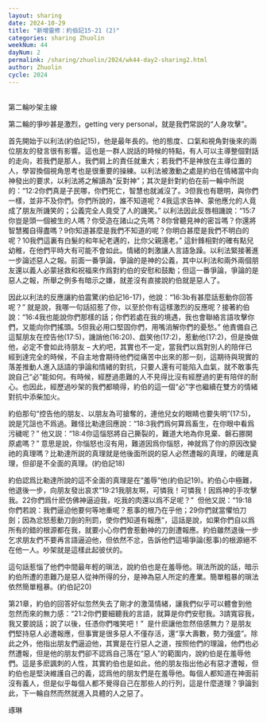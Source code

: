 ```yaml
---
layout: sharing
date: 2024-10-29
title: "新增靈修：約伯記15-21 (2)"
categories: sharing Zhuolin
weekNum: 44
dayNum: 2
permalink: /sharing/zhuolin/2024/wk44-day2-sharing2.html
author: Zhuolin
cycle: 2024
---
```

    
第二輪吵架主線  

第二輪的爭吵甚是激烈，getting very personal，就是我們常説的“人身攻擊”。  

首先開始于以利法(約伯記15)，他是最年長的。他的態度、口氣和視角對後來的兩位朋友的發言很有影響。這也是一群人説話的時候的特點，有人可以主導整個對話的走向，若我們是那人，我們肩上的責任就重大；若我們不是神放在主導位置的人，學習換個視角思考也是很重要的操練。以利法被激動之處是約伯在情緒當中向神發出的要求，以利法將之解讀為“反對神”；其次是針對約伯在前一輪中所説的：“12:2你們真是子民哪，你們死亡，智慧也就滅沒了。3但我也有聰明，與你們一樣，並非不及你們。你們所說的，誰不知道呢？4我這求告神、蒙他應允的人竟成了朋友所譏笑的；公義完全人竟受了人的譏笑。” 以利法因此反唇相譏說：“15:7你豈是頭一個被生的人嗎？你受造在諸山之先嗎？8你曾聽見神的密旨嗎？你還將智慧獨自得盡嗎？9你知道甚麼是我們不知道的呢？你明白甚麼是我們不明白的呢？10我們這裏有白髮的和年紀老邁的，比你父親還老。” 這針鋒相對的確有點兒幼稚，在他們平時大有可能不會如此。情緒的刺激讓人言語急躁。以利法緊接著進一步論述惡人之報。前面一番爭論，爭論的是神的公義，其中以利法和兩外兩個朋友還以義人必蒙拯救和祝福來作爲對約伯的安慰和鼓勵；但這一番爭論，爭論的是惡人之報，所舉之例多有暗示之嫌，就差沒有直接說約伯就是惡人了。  

因此以利法的反應讓約伯震驚(約伯記16-17)，他說：“16:3b有甚麼話惹動你回答呢？” 就是說，我哪一句話招惹了你，以至於你有這樣激烈的反應呢？接著約伯說：“16:4我也能說你們那樣的話；你們若處在我的境遇，我也會聯絡言語攻擊你們，又能向你們搖頭。5但我必用口堅固你們，用嘴消解你們的憂愁。” 他責備自己這幫朋友在控告他(17:5)，譏誚他(16:20)、戯笑他(17:2)，惹動他(17:2)，但是換做他，必定不會如此待朋友 – 大約吧，其實也不一定，當我們以爲對別人的陪伴已經到達完全的時候，不自主地會期待他們從痛苦中出來的那一刻，這期待與現實的落差推動人進入話語的爭論和情緒的對抗，只要人還有可能陷入血氣，就不敢事先說自己“必”能如何。有時候，經歷過患難的人不見得比沒有經歷過的更有陪伴的耐心。也因此，經歷過吵架的我們都曉得，約伯的這一個“必”字也繼續在雙方的情緒對抗中添柴加火。  

約伯那句“控告他的朋友、以朋友為可搶奪的，連他兒女的眼睛也要失明”(17:5)，說是咒詛也不爲過。難怪比勒達回應說：“18:3我們爲何算爲畜生，在你眼中看爲污穢呢？” 他又説：“18:4你這惱怒將自己撕裂的，難道大地為你見棄、磐石挪開原處嗎？” 意思是說，你惱怒也沒有用，難道因爲你惱怒，神就爲了你的原因改變祂的真理嗎？比勒達所説的真理就是他後面所説的惡人必然遭報的真理，的確是真理，但卻是不全面的真理。(約伯記18)  

約伯認爲比勒達所說的這不全面的真理是在“羞辱”他(約伯記19)。約伯心中極難，他退後一步，向朋友發出哀求“19:21我朋友啊，可憐我！可憐我！因爲神的手攻擊我。22你們爲什麽仿佛神逼迫我，吃我的肉還以爲不足呢？”  但他又説：“19:18你們若說：我們逼迫他要何等地重呢？惹事的根乃在乎他；29你們就當懼怕刀劍；因為忿怒惹動刀劍的刑罰，使你們知道有報應”，這話是說，如果你們自以爲所有的錯的根源都在我，就要小心你們會惹動神的刀劍遭報應。約伯雖然退後一步乞求朋友們不要再言語逼迫他，但依然不忿，告訴他們這場爭論(惹事)的根源絕不在他一人。吵架就是這樣此起彼伏的。  

這句話惹惱了他們中間最年輕的瑣法，說約伯也是在羞辱他。瑣法所說的話，暗示約伯所遭的患難乃是惡人從神所得的分，是神為惡人所定的產業。簡單粗暴的瑣法依然簡單粗暴。(約伯記20)  

第21章，約伯的回答好似忽然失去了剛才的激蕩情緒，讓我們似乎可以體會到他忽然而來的無力感：“21:2你們要細聽我的言語，就算是你們安慰我。3請寬容我，我又要說話；說了以後，任憑你們嗤笑吧！”  是什麽讓他忽然倍感無力？是朋友們堅持惡人必遭報應，但事實是很多惡人不僅存活，還“享大壽數，勢力强盛”。除此之外，他指出朋友們逼迫他，其實是在行惡人之道，按照他們的理論，他們也必然遭報，但是他的朋友們卻不認爲自己落在“惡人”的範圍内，說約伯是在羞辱他們。這是多麽諷刺的人性，其實約伯也是如此，他的朋友指出他必有惡才遭報，但約伯也是堅決維護自己的義，認爲他的朋友們是在羞辱他。每個人都知道在神面前沒有義人，但是似乎每個人都不覺得自己在那些人的行列，這是什麼道理？爭論到此，下一輪自然而然就進入具體的人之惡了。  

琢琳  
